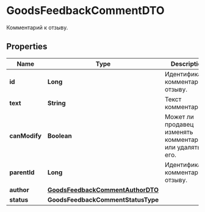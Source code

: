 

# GoodsFeedbackCommentDTO

Комментарий к отзыву.

## Properties

Name | Type | Description | Notes
------------ | ------------- | ------------- | -------------
**id** | **Long** | Идентификатор комментария к отзыву.  | 
**text** | **String** | Текст комментария. | 
**canModify** | **Boolean** | Может ли продавец изменять комментарий или удалять его. |  [optional]
**parentId** | **Long** | Идентификатор комментария к отзыву.  |  [optional]
**author** | [**GoodsFeedbackCommentAuthorDTO**](GoodsFeedbackCommentAuthorDTO.md) |  | 
**status** | **GoodsFeedbackCommentStatusType** |  | 



